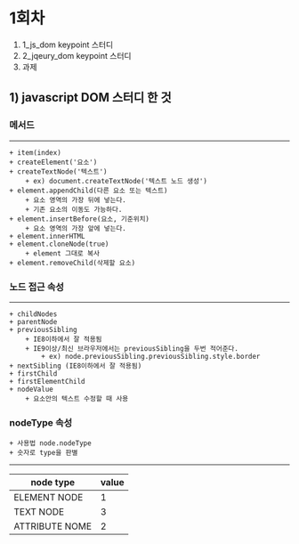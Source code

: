 # 1회차
1. 1_js_dom keypoint 스터디
2. 2_jqeury_dom keypoint 스터디
3. 과제


## 1) javascript DOM 스터디 한 것
### __메서드__
----------
	+ item(index)
	+ createElement('요소')
	+ createTextNode('텍스트')
		+ ex) document.createTextNode('텍스트 노드 생성')
	+ element.appendChild(다른 요소 또는 텍스트)
		+ 요소 영역의 가장 뒤에 넣는다.
		+ 기존 요소의 이동도 가능하다.
	+ element.insertBefore(요소, 기준위치)
		+ 요소 영역의 가장 앞에 넣는다.
	+ element.innerHTML
	+ element.cloneNode(true)
		+ element 그대로 복사
	+ element.removeChild(삭제할 요소)

### __노드 접근 속성__
----------
	+ childNodes
	+ parentNode
	+ previousSibling
		+ IE8이하에서 잘 적용됨
		+ IE9이상/최신 브라우저에서는 previousSibling을 두번 적어준다.
			+ ex) node.previousSibling.previousSibling.style.border
	+ nextSibling (IE8이하에서 잘 적용됨)
	+ firstChild
	+ firstElementChild
	+ nodeValue
		+ 요소안의 텍스트 수정할 때 사용


### __nodeType 속성__
	+ 사용법 node.nodeType
	+ 숫자로 type을 판별
----------
| node type  |  value |
|---|---|
| ELEMENT NODE | 1 |
| TEXT NODE  | 3 |
| ATTRIBUTE NOME  | 2  |